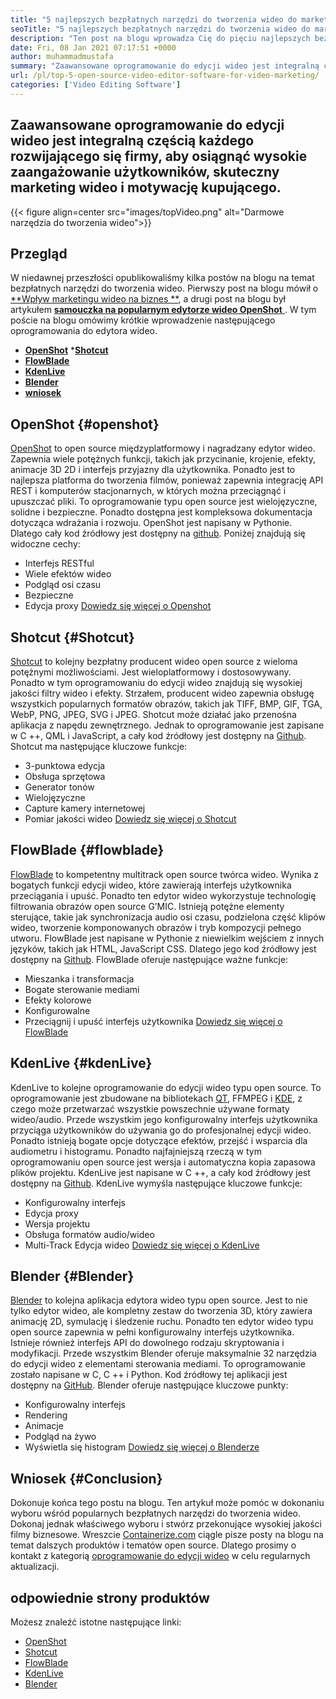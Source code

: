 ```yaml
---
title: "5 najlepszych bezpłatnych narzędzi do tworzenia wideo do marketingu wideo 2021" 
seoTitle: "5 najlepszych bezpłatnych narzędzi do tworzenia wideo do marketingu wideo 2021" 
description: "Ten post na blogu wprowadza Cię do pięciu najlepszych bezpłatnych narzędzi do tworzenia wideo, które obejmują OpenShot, Shotcut, Flowblade, KdenLive i Blender." 
date: Fri, 08 Jan 2021 07:17:51 +0000
author: muhammadmustafa
summary: "Zaawansowane oprogramowanie do edycji wideo jest integralną częścią każdego rozwijającego się firmy, aby osiągnąć wysokie zaangażowanie użytkowników, skuteczny marketing wideo i motywację kupującego." 
url: /pl/top-5-open-source-video-editor-software-for-video-marketing/
categories: ['Video Editing Software']
---
```


## Zaawansowane oprogramowanie do edycji wideo jest integralną częścią każdego rozwijającego się firmy, aby osiągnąć wysokie zaangażowanie użytkowników, skuteczny marketing wideo i motywację kupującego.

{{< figure align=center src="images/topVideo.png" alt="Darmowe narzędzia do tworzenia wideo">}}


## Przegląd
W niedawnej przeszłości opublikowaliśmy kilka postów na blogu na temat bezpłatnych narzędzi do tworzenia wideo. Pierwszy post na blogu mówił o [**Wpływ marketingu wideo na biznes **][1], a drugi post na blogu był artykułem [ **samouczka na popularnym edytorze wideo OpenShot**  ][2].
W tym poście na blogu omówimy krótkie wprowadzenie następującego oprogramowania do edytora wideo.
  * **[OpenShot][3]**
  *[**Shotcut** ][4]
  * **[FlowBlade][5]**
  * **[KdenLive][6]**
  * **[Blender][7]**
  * **[wniosek][8]**

## OpenShot   {#openshot}
[OpenShot][9] to open source międzyplatformowy i nagradzany edytor wideo. Zapewnia wiele potężnych funkcji, takich jak przycinanie, krojenie, efekty, animacje 3D 2D i interfejs przyjazny dla użytkownika. Ponadto jest to najlepsza platforma do tworzenia filmów, ponieważ zapewnia integrację API REST i komputerów stacjonarnych, w których można przeciągnąć i upuszczać pliki. To oprogramowanie typu open source jest wielojęzyczne, solidne i bezpieczne. Ponadto dostępna jest kompleksowa dokumentacja dotycząca wdrażania i rozwoju. OpenShot jest napisany w Pythonie. Dlatego cały kod źródłowy jest dostępny na [github][10].
Poniżej znajdują się widoczne cechy:
  * Interfejs RESTful
  * Wiele efektów wideo
  * Podgląd osi czasu
  * Bezpieczne
  * Edycja proxy
[Dowiedz się więcej o Openshot][11]

## Shotcut   {#Shotcut}
[Shotcut][12] to kolejny bezpłatny producent wideo open source z wieloma potężnymi możliwościami. Jest wieloplatformowy i dostosowywany. Ponadto w tym oprogramowaniu do edycji wideo znajdują się wysokiej jakości filtry wideo i efekty. Strzałem, producent wideo zapewnia obsługę wszystkich popularnych formatów obrazów, takich jak TIFF, BMP, GIF, TGA, WebP, PNG, JPEG, SVG i JPEG. Shotcut może działać jako przenośna aplikacja z napędu zewnętrznego. Jednak to oprogramowanie jest zapisane w C ++, QML i JavaScript, a cały kod źródłowy jest dostępny na [Github][13].
Shotcut ma następujące kluczowe funkcje:
  * 3-punktowa edycja
  * Obsługa sprzętowa
  * Generator tonów
  * Wielojęzyczne
  * Capture kamery internetowej
  * Pomiar jakości wideo
[Dowiedz się więcej o Shotcut][14]

## FlowBlade   {#flowblade}
[FlowBlade][15] to kompetentny multitrack open source twórca wideo. Wynika z bogatych funkcji edycji wideo, które zawierają interfejs użytkownika przeciągania i upuść. Ponadto ten edytor wideo wykorzystuje technologię filtrowania obrazów open source G’MIC. Istnieją potężne elementy sterujące, takie jak synchronizacja audio osi czasu, podzielona część klipów wideo, tworzenie komponowanych obrazów i tryb kompozycji pełnego utworu. FlowBlade jest napisane w Pythonie z niewielkim wejściem z innych języków, takich jak HTML, JavaScript CSS. Dlatego jego kod źródłowy jest dostępny na [Github][16].
FlowBlade oferuje następujące ważne funkcje:
  * Mieszanka i transformacja
  * Bogate sterowanie mediami
  * Efekty kolorowe
  * Konfigurowalne
  * Przeciągnij i upuść interfejs użytkownika
[Dowiedz się więcej o FlowBlade][17]

## KdenLive   {#kdenLive}
KdenLive to kolejne oprogramowanie do edycji wideo typu open source. To oprogramowanie jest zbudowane na bibliotekach [QT][18], FFMPEG i [KDE][19], z czego może przetwarzać wszystkie powszechnie używane formaty wideo/audio. Przede wszystkim jego konfigurowalny interfejs użytkownika przyciąga użytkowników do używania go do profesjonalnej edycji wideo. Ponadto istnieją bogate opcje dotyczące efektów, przejść i wsparcia dla audiometru i histogramu. Ponadto najfajniejszą rzeczą w tym oprogramowaniu open source jest wersja i automatyczna kopia zapasowa plików projektu. KdenLive jest napisane w C ++, a cały kod źródłowy jest dostępny na [Github][20].
KdenLive wymyśla następujące kluczowe funkcje:
  * Konfigurowalny interfejs
  * Edycja proxy
  * Wersja projektu
  * Obsługa formatów audio/wideo
  * Multi-Track Edycja wideo
[Dowiedz się więcej o KdenLive][21]

## Blender   {#Blender}
[Blender][22] to kolejna aplikacja edytora wideo typu open source. Jest to nie tylko edytor wideo, ale kompletny zestaw do tworzenia 3D, który zawiera animację 2D, symulację i śledzenie ruchu. Ponadto ten edytor wideo typu open source zapewnia w pełni konfigurowalny interfejs użytkownika. Istnieje również interfejs API do dowolnego rodzaju skryptowania i modyfikacji. Przede wszystkim Blender oferuje maksymalnie 32 narzędzia do edycji wideo z elementami sterowania mediami. To oprogramowanie zostało napisane w C, C ++ i Python. Kod źródłowy tej aplikacji jest dostępny na [GitHub][23].
Blender oferuje następujące kluczowe punkty:
  * Konfigurowalny interfejs
  * Rendering
  * Animacje
  * Podgląd na żywo
  * Wyświetla się histogram
[Dowiedz się więcej o Blenderze][22]

## Wniosek   {#Conclusion}
Dokonuje końca tego postu na blogu. Ten artykuł może pomóc w dokonaniu wyboru wśród popularnych bezpłatnych narzędzi do tworzenia wideo. Dokonaj jednak właściwego wyboru i stwórz przekonujące wysokiej jakości filmy biznesowe.
Wreszcie [Containerize.com][24] ciągle pisze posty na blogu na temat dalszych produktów i tematów open source. Dlatego prosimy o kontakt z kategorią [oprogramowanie do edycji wideo][25] w celu regularnych aktualizacji.

## odpowiednie strony produktów
Możesz znaleźć istotne następujące linki:
  * [OpenShot][9]
  * [Shotcut][12]
  * [FlowBlade][15]
  * [KdenLive][26]
  * [Blender][27]

  
[1]: https://blog.containerize.com/video-editing-software/how-video-editing-software-improves-business-video-marketing/
[2]: https://blog.containerize.com/2020/12/30/a-beginners-guide-to-start-video-editing-with-free-openshot/
[3]: #openshot
[4]: #Shotcut
[5]: #Flowblade
[6]: #Kdenlive
[7]: #Blender
[8]: #Conclusion
[9]: https://products.containerize.com/video-editing-software/openshot
[10]: https://github.com/OpenShot/openshot-qt
[11]: https://www.openshot.org/
[12]: https://products.containerize.com/video-editing-software/shotcut
[13]: https://github.com/mltframework/shotcut
[14]: https://shotcut.org/
[15]: https://products.containerize.com/video-editing-software/flowblade
[16]: https://github.com/jliljebl/flowblade
[17]: https://jliljebl.github.io/flowblade/
[18]: http://www.qt.io/
[19]: https://www.kde.org/
[20]: https://github.com/KDE/kdenlive
[21]: https://kdenlive.org/en/
[22]: https://www.blender.org/
[23]: https://github.com/blender/blender
[24]: https://www.containerize.com/
[25]: https://products.containerize.com/video-editing-software
[26]: https://products.containerize.com/video-editing-software/kdenlive
[27]: https://products.containerize.com/video-editing-software/blender
